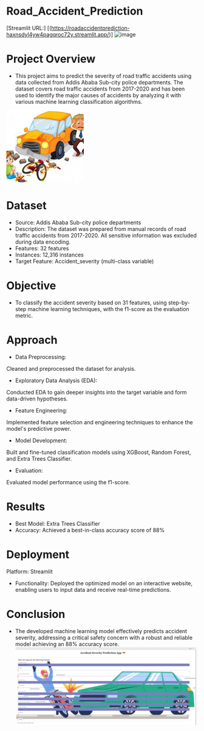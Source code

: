# Road_Accident_Prediction
 
[Streamlit URL:] [(https://roadaccidentprediction-haxnsdyl4yw4pagqroc72y.streamlit.app/)] 
![image](https://github.com/Saurabhgithub1006/Road_Accident_Prediction/blob/main/app_gif.gif?raw=true)
 


 





# Project Overview
* This project aims to predict the severity of road traffic accidents using data collected from Addis Ababa Sub-city police departments. The dataset covers road traffic accidents from 2017-2020 and has been used to identify the major causes of accidents by analyzing it with various machine learning classification algorithms.

![image](https://github.com/Saurabhgithub1006/Road_Accident_Prediction/blob/main/pic_accident.jpeg?raw=true)

# Dataset
* Source: Addis Ababa Sub-city police departments
* Description: The dataset was prepared from manual records of road traffic accidents from 2017-2020. All sensitive information was excluded during data encoding.
* Features: 32 features
* Instances: 12,316 instances
* Target Feature: Accident_severity (multi-class variable)

# Objective
* To classify the accident severity based on 31 features, using step-by-step machine learning techniques, with the f1-score as the evaluation metric.

# Approach
* Data Preprocessing:

Cleaned and preprocessed the dataset for analysis.
* Exploratory Data Analysis (EDA):

Conducted EDA to gain deeper insights into the target variable and form data-driven hypotheses.
* Feature Engineering:

Implemented feature selection and engineering techniques to enhance the model's predictive power.
* Model Development:

Built and fine-tuned classification models using XGBoost, Random Forest, and Extra Trees Classifier.
* Evaluation:

Evaluated model performance using the f1-score.
# Results
* Best Model: Extra Trees Classifier
* Accuracy: Achieved a best-in-class accuracy score of 88%

# Deployment
Platform: Streamlit
* Functionality: Deployed the optimized model on an interactive website, enabling users to input data and receive real-time predictions.
# Conclusion
* The developed machine learning model effectively predicts accident severity, addressing a critical safety concern with a robust and reliable model achieving an 88% accuracy score.
![image](https://github.com/Saurabhgithub1006/Road_Accident_Prediction/blob/main/Screenshot%20(301).png?raw=true)

